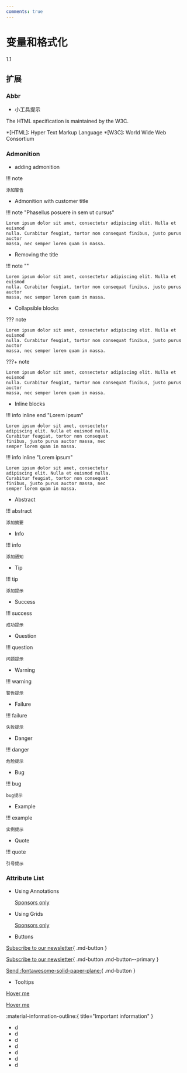 ```yaml
---
comments: true
---
```


# 变量和格式化
1.1





## 扩展

### Abbr

- 小工具提示

The HTML specification is maintained by the W3C.

*[HTML]: Hyper Text Markup Language
*[W3C]: World Wide Web Consortium





### Admonition

- adding admonition

!!! note

    添加警告



- Admonition with customer title

!!! note "Phasellus posuere in sem ut cursus"

    Lorem ipsum dolor sit amet, consectetur adipiscing elit. Nulla et euismod
    nulla. Curabitur feugiat, tortor non consequat finibus, justo purus auctor
    massa, nec semper lorem quam in massa.





- Removing the title

!!! note ""

    Lorem ipsum dolor sit amet, consectetur adipiscing elit. Nulla et euismod
    nulla. Curabitur feugiat, tortor non consequat finibus, justo purus auctor
    massa, nec semper lorem quam in massa.





-  Collapsible blocks

??? note

    Lorem ipsum dolor sit amet, consectetur adipiscing elit. Nulla et euismod
    nulla. Curabitur feugiat, tortor non consequat finibus, justo purus auctor
    massa, nec semper lorem quam in massa.



???+ note

    Lorem ipsum dolor sit amet, consectetur adipiscing elit. Nulla et euismod
    nulla. Curabitur feugiat, tortor non consequat finibus, justo purus auctor
    massa, nec semper lorem quam in massa.





- Inline blocks

!!! info inline end "Lorem ipsum"

    Lorem ipsum dolor sit amet, consectetur
    adipiscing elit. Nulla et euismod nulla.
    Curabitur feugiat, tortor non consequat
    finibus, justo purus auctor massa, nec
    semper lorem quam in massa.



!!! info inline "Lorem ipsum"

    Lorem ipsum dolor sit amet, consectetur
    adipiscing elit. Nulla et euismod nulla.
    Curabitur feugiat, tortor non consequat
    finibus, justo purus auctor massa, nec
    semper lorem quam in massa.



- Abstract

!!! abstract

    添加摘要



- Info

!!! info

    添加通知



- Tip

!!! tip

    添加提示





- Success

!!! success

    成功提示





- Question

!!! question

    问题提示





- Warning

!!! warning

    警告提示





- Failure

!!! failure

    失败提示



- Danger

!!! danger

    危险提示



- Bug

!!! bug

    bug提示



- Example

!!! example

    实例提示





- Quote

!!! quote

    引号提示









### Attribute List

- Using Annotations

  [Sponsors only](https://squidfunk.github.io/mkdocs-material/insiders/)

- Using Grids

  [Sponsors only](https://squidfunk.github.io/mkdocs-material/insiders/)





- Buttons

[Subscribe to our newsletter](#){ .md-button }

[Subscribe to our newsletter](#){ .md-button .md-button--primary }

[Send :fontawesome-solid-paper-plane:](#){ .md-button }





- Tooltips

[Hover me](https://example.com "I'm a tooltip!")

[Hover me][example]

[example]: https://example.com "I'm a tooltip!"



:material-information-outline:{ title="Important information" }















- d
- d
- d
- d
- d
- d
- d

